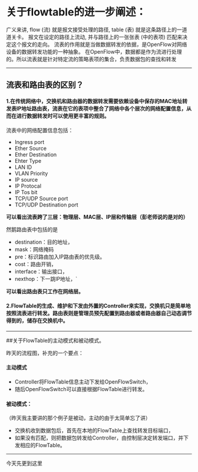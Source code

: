 # 关于flowtable的进一步阐述：
广义来讲, flow (流) 就是报文接受处理的路径, table (表) 就是这条路径上的一道道关卡。
报文在设定的路径上流动, 并与路径上的一张张表 (中的表项) 匹配来决定这个报文的走向。
流表的作用就是当做数据转发的依据，是OpenFlow对网络设备的数据转发功能的一种抽象。
在OpenFlow中，数据都是作为流进行处理的。所以流表就是针对特定流的策略表项的集合，负责数据包的查找和转发

------------


## 流表和路由表的区别？
#### 1.在传统网络中，交换机和路由器的数据转发需要依赖设备中保存的MAC地址转发表IP地址路由表，流表在它的表项中整合了网络中各个层次的网络配置信息，从而在进行数据转发时可以使用更丰富的规则。
流表中的网络配置信息包括：
- Ingress port
- Ether Source
- Ether Destination
- Ehter Type
- LAN ID
- VLAN Priority
- IP source
- IP Protocal
- IP Tos bit
- TCP/UDP Source port
- TCP/UDP Destination port

**可以看出流表跨了三层：物理层、MAC层、IP层和传输层（彭老师说的是对的）**

然鹅路由表中包括的是
- destination：目的地址，
- mask：网络掩码
- pre：标识路由加入IP路由表的优先级。
- cost：路由开销，
- interface：输出接口，
- nexthop：下一跳IP地址，`

**可以看出路由表只工作在网络层。**

#### 2.FlowTable的生成、维护和下发由外置的Controller来实现，交换机只是简单地按照流表进行转发。路由表则是管理员预先配置到路由器或者路由器自己动态调节得到的，储存在交换机中。


------------


##关于FlowTable的主动模式和被动模式。

昨天的流程图，补充的一个要点：


#### 主动模式

- Controller将FlowTable信息主动下发给OpenFlowSwitch，
- 随后OpenFlowSwitch可以直接根据FlowTable进行转发。

#### 被动模式：

（昨天我主要讲的那个例子是被动，主动的由于太简单忘了讲）
- 交换机收到数据包后，首先在本地的FlowTable上查找转发目标端口，
- 如果没有匹配，则把数据包转发给Controller，由控制层决定转发端口，并下发相应的FlowTable。



------------

今天先更到这里
